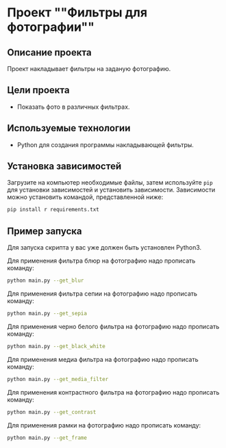 # Проект ""Фильтры для фотографии""

## Описание проекта
Проект накладывает фильтры на заданую фотографию.

## Цели проекта
- Показать фото в различных фильтрах.

 ## Используемые технологии
- Python для создания программы накладывающей фильтры.

## Установка зависимостей
Загрузите на компьютер необходимые файлы, затем используйте `pip` для установки зависимостей и установить зависимости. Зависимости можно установить командой, представленной ниже:

```bash
pip install r requirements.txt
```
## Пример запуска
Для запуска скрипта у вас уже должен быть установлен Python3.

Для применения фильтра  блюр на фотографию надо прописать команду:
```bash
python main.py --get_blur
```
Для применения фильтра сепии на фотографию надо прописать команду:
```bash
python main.py --get_sepia
```
Для применения черно белого фильтра на фотографию надо прописать команду: 
```bash
python main.py --get_black_white
```
Для применения медиа фильтра на фотографию надо прописать команду: 
```bash
python main.py --get_media_filter
```
Для применения контрастного фильтра на фотографию надо прописать команду: 
```bash
python main.py --get_contrast
```
Для применения рамки  на фотографию надо прописать команду: 
```bash
python main.py --get_frame
```